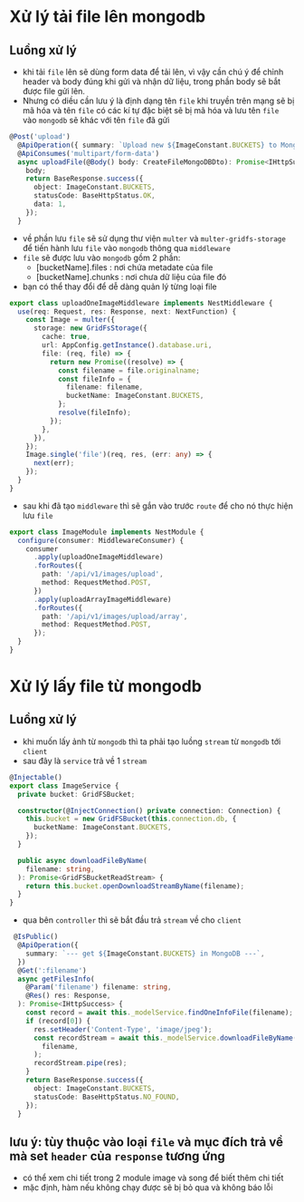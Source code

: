# Xử lý tải file lên mongodb

## Luồng xử lý

- khi tải `file` lên sẽ dùng form data để tải lên, vì vậy cần chú ý để chỉnh header và body đúng khi gửi và nhận dữ liệu, trong phần body sẽ bắt được file gửi lên.
- Nhưng có diều cần lưu ý là định dạng tên `file` khi truyền trên mạng sẽ bị mã hóa và tên `file` có các kí tự đặc biệt sẽ bị mã hóa và lưu tên `file` vào `mongodb` sẽ khác với tên `file` đã gửi

```ts
@Post('upload')
  @ApiOperation({ summary: `Upload new ${ImageConstant.BUCKETS} to MongoDB` })
  @ApiConsumes('multipart/form-data')
  async uploadFile(@Body() body: CreateFileMongoDBDto): Promise<IHttpSuccess> {
    body;
    return BaseResponse.success({
      object: ImageConstant.BUCKETS,
      statusCode: BaseHttpStatus.OK,
      data: 1,
    });
  }
```

- về phần lưu `file` sẽ sử dụng thư viện `multer` và `multer-gridfs-storage` để tiến hành lưu `file` vào `mongodb` thông qua `middleware`
- `file` sẽ được lưu vào `mongodb` gồm 2 phần:
  - [bucketName].files : nơi chứa metadate của file
  - [bucketName].chunks : nơi chưa dữ liệu của file đó
- bạn có thể thay đổi để dễ dàng quản lý từng loại file

```ts
export class uploadOneImageMiddleware implements NestMiddleware {
  use(req: Request, res: Response, next: NextFunction) {
    const Image = multer({
      storage: new GridFsStorage({
        cache: true,
        url: AppConfig.getInstance().database.uri,
        file: (req, file) => {
          return new Promise((resolve) => {
            const filename = file.originalname;
            const fileInfo = {
              filename: filename,
              bucketName: ImageConstant.BUCKETS,
            };
            resolve(fileInfo);
          });
        },
      }),
    });
    Image.single('file')(req, res, (err: any) => {
      next(err);
    });
  }
}
```

- sau khi đã tạo `middleware` thì sẽ gắn vào trước `route` để cho nó thực hiện lưu `file`

```ts
export class ImageModule implements NestModule {
  configure(consumer: MiddlewareConsumer) {
    consumer
      .apply(uploadOneImageMiddleware)
      .forRoutes({
        path: '/api/v1/images/upload',
        method: RequestMethod.POST,
      })
      .apply(uploadArrayImageMiddleware)
      .forRoutes({
        path: '/api/v1/images/upload/array',
        method: RequestMethod.POST,
      });
  }
}
```

# Xử lý lấy file từ mongodb

## Luồng xử lý

- khi muốn lấy ảnh từ `mongodb` thì ta phải tạo luồng `stream` từ `mongodb` tới `client`
- sau đây là `service` trả về 1 `stream`

```ts
@Injectable()
export class ImageService {
  private bucket: GridFSBucket;

  constructor(@InjectConnection() private connection: Connection) {
    this.bucket = new GridFSBucket(this.connection.db, {
      bucketName: ImageConstant.BUCKETS,
    });
  }

  public async downloadFileByName(
    filename: string,
  ): Promise<GridFSBucketReadStream> {
    return this.bucket.openDownloadStreamByName(filename);
  }
}
```

- qua bên `controller` thì sẽ bắt đầu trả `stream` về cho `client`

```ts
 @IsPublic()
  @ApiOperation({
    summary: `--- get ${ImageConstant.BUCKETS} in MongoDB ---`,
  })
  @Get(':filename')
  async getFilesInfo(
    @Param('filename') filename: string,
    @Res() res: Response,
  ): Promise<IHttpSuccess> {
    const record = await this._modelService.findOneInfoFile(filename);
    if (record[0]) {
      res.setHeader('Content-Type', 'image/jpeg');
      const recordStream = await this._modelService.downloadFileByName(
        filename,
      );
      recordStream.pipe(res);
    }
    return BaseResponse.success({
      object: ImageConstant.BUCKETS,
      statusCode: BaseHttpStatus.NO_FOUND,
    });
  }
```

## lưu ý: tùy thuộc vào loại `file` và mục đích trả về mà set `header` của `response` tương ứng

- có thể xem chi tiết trong 2 module image và song để biết thêm chi tiết
- mặc định, hàm nếu không chạy được sẽ bị bỏ qua và không báo lỗi
